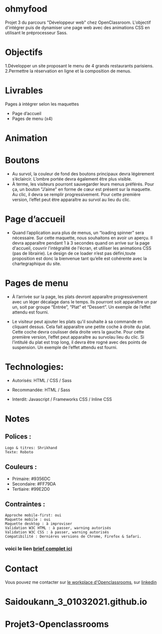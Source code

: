 # ohmyfood
Projet 3 du parcours "Développeur web" chez OpenClassroom. L'objectif d'intégrer puis de dynamiser une page web avec des animations CSS en utilisant le préprocesseur Sass.
# Objectifs
  1.Développer un site proposant le menu de 4 grands restaurants parisiens.
  2.Permettre la réservation en ligne et la composition de menus.
# Livrables
Pages à intégrer selon les maquettes
* Page d’accueil
* Pages de menu (x4)
# Animation

# Boutons

   * Au survol, la couleur de fond des boutons principaux devra légèrement         s’éclaircir. 
    L’ombre portée devra également être plus visible.
   * À terme, les visiteurs pourront sauvegarder leurs menus préférés. Pour ça, un bouton "J’aime" en forme de cœur est présent sur la maquette. Au clic, il devra se remplir progressivement. Pour cette première version, l’effet peut être apparaître au survol au lieu du clic.
# Page d’accueil

   * Quand l’application aura plus de menus, un “loading spinner” sera nécessaire. Sur cette maquette, nous souhaitons en avoir un aperçu. Il devra apparaître pendant 1 à 3 secondes quand on arrive sur la page d'accueil, couvrir l'intégralité de l'écran, et utiliser les animations CSS (pas de librairie).
   Le design de ce loader n’est pas défini,toute proposition est donc la bienvenue tant qu’elle est cohérente avec la chartegraphique du site.

# Pages de menu

* À l’arrivée sur la page, les plats devront apparaître progressivement avec un léger décalage dans le temps. Ils pourront soit apparaître un par un, soit par groupe “Entrée”, “Plat” et “Dessert”. Un exemple de l’effet attendu est fourni.

* Le visiteur peut ajouter les plats qu'il souhaite à sa commande en cliquant dessus. Cela fait apparaître une petite coche à droite du plat. Cette coche devra coulisser dela droite vers la gauche. Pour cette première version, l’effet peut apparaître au survolau lieu du clic. Si l’intitulé du plat est trop long, il devra être rogné avec des points de suspension. Un exemple de l’effet attendu est fourni.
# Technologies:

* Autorisés: HTML / CSS / Sass

* Recommandée: HTML / Sass

* Interdit: Javascript / Frameworks CSS / Inline CSS
# Notes

## Polices :

    Logo & titres: Shrikhand
    Texte: Roboto

## Couleurs :

* Primaire: #9356DC
* Secondaire: #FF79DA
* Tertiaire: #99E2D0

## Contraintes :

    Approche mobile-first: oui
    Maquette mobile : oui
    Maquette desktop : à improviser
    Validation W3C HTML : à passer, warning autorisés
    Validation W3C CSS : à passer, warning autorisés
    Compatibilité : Dernières versions de Chrome, Firefox & Safari.
### voici le lien [brief complet ici](https://s3-eu-west-1.amazonaws.com/course.oc-static.com/projects/DW_P3/Brief%20cre%CC%81atif%20-%20Ohmyfood!.pdf)
# Contact
Vous pouvez me contacter sur [le workplace d'Openclassrooms](https:/openclassrooms.workplace.com/), sur [linkedin](https://www.linkedin.com/feed/)






# Saidoukann_3_01032021.github.io
# Projet3-Openclassrooms
